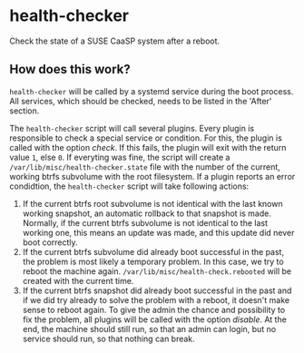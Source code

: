 # health-checker

Check the state of a SUSE CaaSP system after a reboot.


## How does this work?

`health-checker` will be called by a systemd service during the boot
process. All services, which should be checked, needs to be listed in the
'After' section.

The `health-checker` script will call several plugins. Every plugin is
responsible to check a special service or condition. For this, the plugin is
called with the option *check*. If this fails, the plugin will exit with the
return value `1`, else `0`.
If everyting was fine, the script will create a
`/var/lib/misc/health-checker.state` file with the number of the current,
working btrfs subvolume with the root filesystem.
If a plugin reports an error condidtion, the `health-checker` script will take
following actions:

1. If the current btrfs root subvolume is not identical with the last known
   working snapshot, an automatic rollback to that snapshot is made. Normally,
   if the current btrfs subvolume is not identical to the last working one,
   this means an update was made, and this update did never boot correctly.
2. If the current btrfs subvolume did already boot successful in the past, the
   problem is most likely a temporary problem. In this case, we try to reboot
   the machine again. `/var/lib/misc/health-check.rebooted` will be created
   with the current time.
3. If the current btrfs snapshot did already boot successful in the past and
   if we did try already to solve the problem with a reboot, it doesn't make
   sense to reboot again. To give the admin the chance and possibility to fix
   the problem, all plugins will be called with the option *disable*. At the
   end, the machine should still run, so that an admin can login, but no
   service should run, so that nothing can break.
